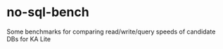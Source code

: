 no-sql-bench
============

Some benchmarks for comparing read/write/query speeds of candidate DBs for KA Lite
